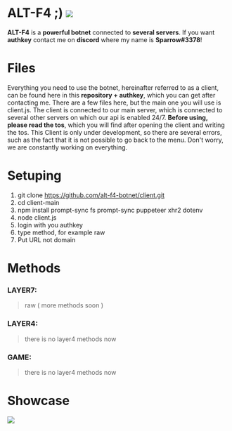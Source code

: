 # ALT-F4 ;) <img src="https://cdn.discordapp.com/attachments/1036592997598507008/1036593073829978112/alt-f4.png">
 

**ALT-F4** is a **powerful botnet** connected to **several servers**. If you want **authkey** contact me on **discord** where my name is **Sparrow#3378**!


# Files

Everything you need to use the botnet, hereinafter referred to as a client, can be found here in this **repository + authkey**, which you can get after contacting me. There are a few files here, but the main one you will use is client.js. The client is connected to our main server, which is connected to several other servers on which our api is enabled 24/7. __Before using, please read the tos__, which you will find after opening the client and writing the tos. This Client is only under development, so there are several errors, such as the fact that it is not possible to go back to the menu. Don't worry, we are constantly working on everything.

# Setuping

 1.  git clone https://github.com/alt-f4-botnet/client.git
 2.  cd client-main
 3.  npm install prompt-sync fs prompt-sync puppeteer xhr2 dotenv
 4.  node client.js
 5.  login with you authkey
 6.  type method, for example raw 
 7.  Put URL not domain

# Methods
### LAYER7: 
> raw ( more methods soon )
### LAYER4:
> there is no layer4 methods now
### GAME:
> there is no layer4 methods now
# Showcase

<img src="https://cdn.discordapp.com/attachments/1036592997598507008/1036607627322478633/Screenshot_2022-10-31_12-01-16.png">
